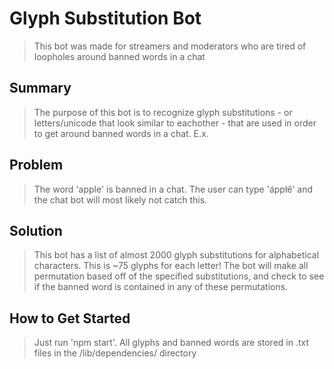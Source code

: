 # Glyph Substitution Bot #
  > This bot was made for streamers and moderators who are tired of loopholes around banned words in a chat

## Summary ##
  > The purpose of this bot is to recognize glyph substitutions - or letters/unicode that look similar to eachother - that are used in order to get around banned words in a chat. E.x.

## Problem ##
  > The word 'apple' is banned in a chat. The user can type 'áppłê' and the chat bot will most likely not catch this.

## Solution ##
  > This bot has a list of almost 2000 glyph substitutions for alphabetical characters. This is ~75 glyphs for each letter! The bot will make all permutation based off of the specified substitutions, and check to see if the banned word is contained in any of these permutations.

## How to Get Started ##
  > Just run 'npm start'. All glyphs and banned words are stored in .txt files in the /lib/dependencies/ directory

